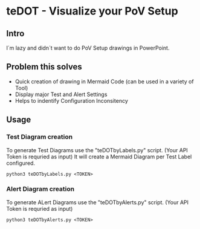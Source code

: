 # teDOT - Visualize your PoV Setup

## Intro
I´m lazy and didn´t want to do PoV Setup drawings in PowerPoint. 

## Problem this solves
- Quick creation of drawing in Mermaid Code (can be used in a variety of Tool)
- Display major Test and Alert Settings
- Helps to indentify Configuration Inconsitency

## Usage

### Test Diagram creation
To generate Test Diagrams use the "teDOTbyLabels.py" script. (Your API Token is requried as input)
It will create a Mermaid Diagram per Test Label configured. 

```
python3 teDOTbyLabels.py <TOKEN>
```


### Alert Diagram creation
To generate ALert Diagrams use the "teDOTbyAlerts.py" script. (Your API Token is requried as input)

```
python3 teDOTbyAlerts.py <TOKEN>
````


